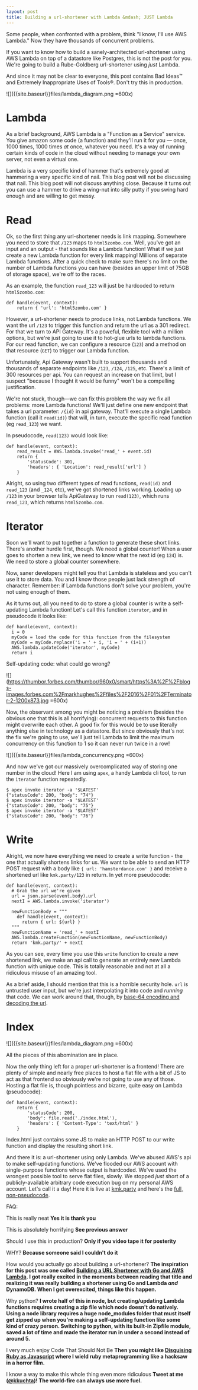 ```yaml
---
layout: post
title: Building a url-shortener with Lambda &mdash; JUST Lambda
---
```


Some people, when confronted with a problem, think "I know, I'll use AWS Lambda." Now they have thousands of concurrent problems.

If you want to know how to build a sanely-architected url-shortener using AWS Lambda on top of a datastore like Postgres, this is not the post for you.  We're going to build a Rube-Goldberg url-shortener using *just* Lambda.

<!--break-->

And since it may not be clear to everyone, this post contains Bad Ideas&trade; and Extremely Inappropriate Uses of Tools&reg;.  Don't try this in production.

![]({{site.baseurl}}files/lambda_diagram.png =600x)

# Lambda

As a brief background, AWS Lambda is a "Function as a Service" service.  You give amazon some code (a function) and they'll run it for you &mdash; once, 1000 times, 1000 times *at* once, whatever you need.  It's a way of running certain kinds of code in the cloud without needing to manage your own server, not even a virtual one.

Lambda is a very specific kind of hammer that's extremely good at hammering a very specific kind of nail.  This blog post will not be discussing that nail.  This blog post will not discuss anything close.  Because it turns out you can use a hammer to drive a wing-nut into silly putty if you swing hard enough and are willing to get messy.

# Read

Ok, so the first thing any url-shortener needs is link mapping.  Somewhere you need to store that `/123` maps to `html5zombo.com`.  Well, you've got an input and an output - that sounds like a Lambda function!  What if we just create a new Lambda function for every link mapping!  Millions of separate Lambda functions.  After a quick check to make sure there's no limit on the number of Lambda functions you can have (besides an upper limit of 75GB of storage space), we're off to the races.

As an example, the function `read_123` will just be hardcoded to return `html5zombo.com`:

```
def handle(event, context):
    return { 'url': 'html5zombo.com' }
```

However, a url-shortener needs to produce links, not Lambda functions.  We want the url `/123` to trigger this function and return the url as a 301 redirect.  For that we turn to API Gateway.  It's a poweful, flexible tool with a million options, but we're just going to use it to hot-glue urls to lambda functions.  For our read function, we can configure a resource (`123`) and a method on that resource (`GET`) to trigger our Lambda function.

Unfortunately, Api Gateway wasn't built to support thousands and thousands of separate endpoints like `/123`, `/124`, `/125`, etc.  There's a limit of 300 resources per api.  You can request an increase on that limit, but I suspect "because I thought it would be funny" won't be a compelling justification.

We're not stuck, though&mdash;we can fix this problem the way we fix all problems: more Lambda functions!  We'll just define one new endpoint that takes a url parameter: `/{id}` in api gateway.  That'll execute a single Lambda function (call it `read(id)`) that will, in turn, execute the specific read function (eg `read_123`) we want.

In pseudocode, `read(123)` would look like:

```
def handle(event, context):
    read_result = AWS.lambda.invoke('read_' + event.id)
    return {
        'statusCode': 301,
        'headers': { 'Location': read_result['url'] }
    }
```

Alright, so using two different types of read functions, `read(id)` and `read_123` (and `_124`, etc), we've got shortened links working.  Loading up `/123` in your browser tells ApiGateway to run `read(123)`, which runs `read_123`, which returns `html5zombo.com`.

# Iterator

Soon we'll want to put together a function to generate these short links.  There's another hurdle first, though.  We need a global counter!  When a user goes to shorten a new link, we need to know what the next id (eg `124`) is.  We need to store a global counter somewhere.

Now, saner developers might tell you that Lambda is stateless and you can't use it to store data.  You and I know those people just lack strength of character.  Remember: if Lambda functions don't solve your problem, you're not using enough of them.

As it turns out, all you need to do to store a global counter is write a self-updating Lambda function!  Let's call this function `iterator`, and in pseudocode it looks like:
```
def handle(event, context):
  i = 0
  myCode = load the code for this function from the filesystem
  myCode = myCode.replace('i = ' + i, 'i = ' + (i+1))
  AWS.lambda.updateCode('iterator', myCode)
  return i
```

Self-updating code: what could go wrong?

![](https://thumbor.forbes.com/thumbor/960x0/smart/https%3A%2F%2Fblogs-images.forbes.com%2Fmarkhughes%2Ffiles%2F2016%2F01%2FTerminator-2-1200x873.jpg =600x)

Now, the observant among you might be noticing a problem (besides the obvious one that this is all horrifying):  concurrent requests to this function might overwrite each other.  A good fix for this would be to use literally anything else in technology as a datastore.  But since obviously that's not the fix we're going to use, we'll just tell Lambda to limit the maximum concurrency on this function to 1 so it can never run twice in a row!

![]({{site.baseurl}}files/lambda_concurrency.png =600x)

And now we've got our massively overcomplicated way of storing one number in the cloud!  Here I am using `apex`, a handy Lambda cli tool, to run the `iterator` function repeatedly.

```
$ apex invoke iterator -a '$LATEST'
{"statusCode": 200, "body": "74"}
$ apex invoke iterator -a '$LATEST'
{"statusCode": 200, "body": "75"}
$ apex invoke iterator -a '$LATEST'
{"statusCode": 200, "body": "76"}
```

# Write

Alright, we now have everything we need to create a write function - the one that actually shortens links for us.  We want to be able to send an HTTP POST request with a body like `{ url: 'hamsterdance.com' }` and receive a shortened url like `kmk.party/123` in return.  In yet more pseudocode:

```
def handle(event, context):
  # Grab the url we're given
  url = json.parse(event.body).url
  nextI = AWS.lambda.invoke('iterator')
  
  newFunctionBody = """
    def handle(event, context):
      return { url: ${url} }
  """
  newFunctionName = 'read_' + nextI
  AWS.lambda.createFunction(newFunctionName, newFunctionBody)
  return 'kmk.party/' + nextI
```

As you can see, every time you use this `write` function to create a new shortened link, we make an api call to generate an entirely new Lambda function with unique code.  This is totally reasonable and not at all a ridiculous misuse of an amazing tool.

As a brief aside, I should mention that this is a horrible security hole.  `url` is untrusted user input, but we're just interpolating it into code and *running* that code.  We can work around that, though, by [base-64 encoding and decoding the url](https://github.com/kkuchta/url_shortener/blob/master/functions/write/main.py#L21).

# Index
![]({{site.baseurl}}files/lambda_diagram.png =600x)

All the pieces of this abomination are in place.

Now the only thing left for a proper url-shortener is a frontend!  There are plenty of simple and nearly free places to host a flat file with a bit of JS to act as that frontend so obviously we're not going to use any of those.  Hosting a flat file is, though pointless and bizarre, quite easy on Lambda (pseudocode):

```
def handle(event, context):
    return {
        'statusCode': 200,
        'body': file.read('./index.html'),
        'headers': { 'Content-Type': 'text/html' }
    }
```

Index.html just contains some JS to make an HTTP POST to our write function and display the resulting short link.

And there it is: a url-shortener using only Lambda.  We've abused AWS's api to make self-updating functions.  We've flooded our AWS account with single-purpose functions whose output is hardcoded.  We've used the wrongest possible tool to serve flat files, slowly.  We stopped *just* short of a publicly-available arbitrary code execution bug on my personal AWS account.  Let's call it a day!  Here it is live at [kmk.party](https://kmk.party) and here's the [full, non-pseudocode](https://github.com/kkuchta/url_shortener).

FAQ:

This is really neat **Yes it is thank you**

This is absolutely horrifying **See previous answer**

Should I use this in production? **Only if you video tape it for posterity**

WHY? **Because someone said I couldn't do it**

How would you actually go about building a url-shortener? **The inspiration for this post was one called [Building a URL Shortener with Go and AWS Lambda](https://outcrawl.com/go-url-shortener-lambda/).  I got really excited in the moments between reading that title and realizing it was really building a shortener using Go and Lambda *and* DynamoDB.  When I get overexcited, things like this happen.**

Why python? **I wrote half of this in node, but creating/updating Lambda functions requires creating a zip file which node doesn't do natively.  Using a node library requires a huge node_modules folder that must itself get zipped up when you're making a self-updating function like some kind of crazy person.  Switching to python, with its built-in Zipfile module, saved a lot of time and made the iterator run in under a second instead of around 5.**

I very much enjoy Code That Should Not Be **Then you might like [Disguising Ruby as Javascript](/_site/2017/07/disguising-ruby-as-javascript/) where I wield ruby metaprogramming like a hacksaw in a horror film.**

I know a way to make this whole thing even more ridiculous **Tweet at me ([@kkuchta](https://twitter.com/kkuchta))! The world-fire can always use more fuel.**
